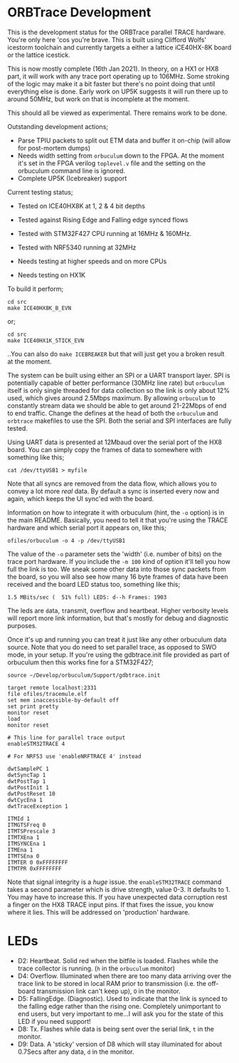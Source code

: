 ORBTrace Development
====================

This is the development status for the ORBTrace parallel TRACE hardware. You're only here 'cos you're brave. This is built using Clifford Wolfs' icestorm toolchain and currently targets a either a lattice iCE40HX-8K board or the lattice icestick.

This is now mostly complete (16th Jan 2021). In theory, on a HX1 or HX8 part, it will work with any trace port operating up to 106MHz. Some stroking of the logic may make it a bit faster but there's no point doing that until everything else is done.   Early work on UP5K suggests it will run there up to around 50MHz, but work on that is incomplete at the moment.

This should all be viewed as experimental. There remains work to be done.

Outstanding development actions;

 * Parse TPIU packets to split out ETM data and buffer it on-chip (will allow for post-mortem dumps)
 * Needs width setting from `orbuculum` down to the FPGA. At the moment it's set in the FPGA verilog `toplevel.v` file and the setting on the orbuculum command line is ignored.
 * Complete UP5K (Icebreaker) support
 
Current testing status;

 * Tested on ICE40HX8K at 1, 2 & 4 bit depths
 * Tested against Rising Edge and Falling edge synced flows
 * Tested with STM32F427 CPU running at 16MHz & 160MHz.
 * Tested with NRF5340 running at 32MHz

 * Needs testing at higher speeds and on more CPUs
 * Needs testing on HX1K

To build it perform;

```
cd src
make ICE40HX8K_B_EVN

```
or;

```
cd src
make ICE40HX1K_STICK_EVN

```

..You can also do `make ICEBREAKER` but that will just get you a broken result at the moment.

The system can be built using either an SPI or a UART transport layer. SPI is potentially capable of better performance (30MHz line rate) but `orbuculum` itself is only single threaded for data collection so the link is only about 12% used, which gives around 2.5Mbps maximum. By allowing `orbuculum` to constantly stream data we should be able to get around 21-22Mbps of end to end traffic. Change the defines at the head of both the `orbuculum` and `orbtrace` makefiles to use the SPI. Both the serial and SPI interfaces are fully tested.

Using UART data is presented at 12Mbaud over the serial port of the HX8 board. You can simply copy the frames of data to somewhere with something like this;

```
cat /dev/ttyUSB1 > myfile
```
Note that all syncs are removed from the data flow, which allows you to convey a lot more _real_ data. By default a sync is inserted every now and again, which keeps the UI sync'ed with the board.

Information on how to integrate it with orbuculum (hint, the `-o` option) is in the main README. Basically, you need to tell it that you're using the TRACE hardware and which serial port it appears on, like this;

```
ofiles/orbuculum -o 4 -p /dev/ttyUSB1
```

The value of the `-o` parameter sets the 'width' (i.e. number of bits) on the trace port hardware. If you include the `-m 100` kind of option it'll tell you how full the link is too. We sneak some other data into those sync packets from the board, so you will also see how many 16 byte frames of data have been received and the board LED status too, something like this;

```
1.5 MBits/sec (  51% full) LEDS: d--h Frames: 1903
```

The leds are `d`ata, `t`ransmit, `O`verflow and `h`eartbeat. Higher verbosity levels will report more link information, but that's mostly for debug and diagnostic purposes.

Once it's up and running you can treat it just like any other orbuculum data source. Note that you do need to set parallel trace, as opposed to SWO mode, in your setup. If you're using the gdbtrace.init file provided as part of orbuculum then this works fine for a STM32F427;

```
source ~/Develop/orbuculum/Support/gdbtrace.init

target remote localhost:2331
file ofiles/tracemule.elf
set mem inaccessible-by-default off
set print pretty
monitor reset
load
monitor reset

# This line for parallel trace output
enableSTM32TRACE 4

# For NRF53 use 'enableNRFTRACE 4' instead

dwtSamplePC 1
dwtSyncTap 1
dwtPostTap 1
dwtPostInit 1
dwtPostReset 10
dwtCycEna 1
dwtTraceException 1

ITMId 1
ITMGTSFreq 0
ITMTSPrescale 3
ITMTXEna 1
ITMSYNCEna 1
ITMEna 1
ITMTSEna 0
ITMTER 0 0xFFFFFFFF
ITMTPR 0xFFFFFFFF
```

Note that signal integrity is a _huge_ issue. the `enableSTM32TRACE` command takes a second parameter which is drive strength, value 0-3. It defaults to 1. You may have to increase this.  If you have unexpected data corruption rest a finger on the HX8 TRACE input pins. If that fixes the issue, you know where it lies.  This will be addressed on 'production' hardware.

LEDs
====

 - D2: Heartbeat. Solid red when the bitfile is loaded. Flashes while the trace collector is running. (`h` in the `orbuculum` monitor)
 - D4: Overflow. Illuminated when there are too many data arriving over the trace link to be stored in local RAM prior to transmission (i.e. the off-board transmission link can't keep up), `O` in the monitor.
 - D5: FallingEdge. (Diagnostic). Used to indicate that the link is synced to the falling edge rather than the rising one. Completely unimportant to end users, but very important to me...I will ask you for the state of this LED if you need support!
 - D8: Tx. Flashes while data is being sent over the serial link, `t` in the monitor.
 - D9: Data. A 'sticky' version of D8 which will stay illuminated for about 0.7Secs after any data, `d` in the monitor.
 